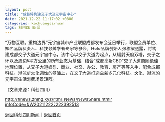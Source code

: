 ```yaml
---
layout: post
title: "成都将构建交子大道元宇宙中心"
date: 2021-12-22 11:17:02 +0800
categories: kechuangsichuan
tags: 科创四川新闻
---
```

<p>“万物互联。重构边界”元宇宙城市产业联盟成都发布会近日举行，联盟会员单位、知名品牌负责人、科技领域学者专家等参会。Holo品牌创始人张栋梁透露，将构建成都交子大道元宇宙中心，该中心以交子大道为起点，从辐射天府双塔，交子之环以及周边5平方公里的所有业态为基础，结合“成都高新CBD”交子大道商圈绝佳地理位置，从交子大道娱乐、商业、社交、办公、教育、房产等等入手，配合成都科技、潮流新文化调性的基础上，在交子大道打造全新多元化科技、文化、潮流的元宇宙生活消费场景矩阵。</p><p class="em_media">（文章来源：科创四川）</p>

<http://finews.zning.xyz/html_News/NewsShare.html?infoCode=NW202112222222392513>

[返回科创四川新闻](//finews.withounder.com/category/kechuangsichuan.html)｜[返回首页](//finews.withounder.com/)